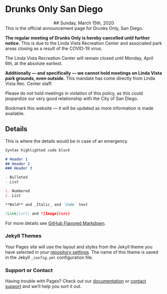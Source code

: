 # Drunks Only San Diego
<div align="center">
## Sunday, March 15th, 2020
</div>
This is the official announcement page for Drunks Only, San Diego.

__The regular meeting of Drunks Only is hereby cancelled until further notice.__  This is due to the Linda Vista Recreation Center and associated park areas closing as a result of the COVID-19 virus.  

The Linda Vista Recreation Center will remain closed until Monday, April 6th, at the absolute earliest.  

__Additionally — and specifically — we cannot hold meetings on Linda Vista park grounds, even outside.__  This mandate has come directly from Linda Vista Rec. Center staff.  

Please do not hold meetings in violation of this policy, as this could jeopardize our very good relationship with the City of San Diego.

Bookmark this website — it will be updated as more information is made available.

## Details

This is where the details would be in case of an emergency.

```markdown
Syntax highlighted code block

# Header 1
## Header 2
### Header 3

- Bulleted
- List

1. Numbered
2. List

**Bold** and _Italic_ and `Code` text

[Link](url) and ![Image](src)
```

For more details see [GitHub Flavored Markdown](https://guides.github.com/features/mastering-markdown/).

### Jekyll Themes

Your Pages site will use the layout and styles from the Jekyll theme you have selected in your [repository settings](https://github.com/drunksonly/announcements/settings). The name of this theme is saved in the Jekyll `_config.yml` configuration file.

### Support or Contact

Having trouble with Pages? Check out our [documentation](https://help.github.com/categories/github-pages-basics/) or [contact support](https://github.com/contact) and we’ll help you sort it out.
